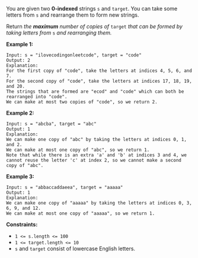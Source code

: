 You are given two **0-indexed** strings `s` and `target`. You can take some letters from `s` and rearrange them to form new strings.

Return *the **maximum** number of copies of* `target` *that can be formed by taking letters from* `s` *and rearranging them.*

**Example 1:**

```
Input: s = "ilovecodingonleetcode", target = "code"
Output: 2
Explanation:
For the first copy of "code", take the letters at indices 4, 5, 6, and 7.
For the second copy of "code", take the letters at indices 17, 18, 19, and 20.
The strings that are formed are "ecod" and "code" which can both be rearranged into "code".
We can make at most two copies of "code", so we return 2.

```

**Example 2:**

```
Input: s = "abcba", target = "abc"
Output: 1
Explanation:
We can make one copy of "abc" by taking the letters at indices 0, 1, and 2.
We can make at most one copy of "abc", so we return 1.
Note that while there is an extra 'a' and 'b' at indices 3 and 4, we cannot reuse the letter 'c' at index 2, so we cannot make a second copy of "abc".

```

**Example 3:**

```
Input: s = "abbaccaddaeea", target = "aaaaa"
Output: 1
Explanation:
We can make one copy of "aaaaa" by taking the letters at indices 0, 3, 6, 9, and 12.
We can make at most one copy of "aaaaa", so we return 1.

```

**Constraints:**

- `1 <= s.length <= 100`
- `1 <= target.length <= 10`
- `s` and `target` consist of lowercase English letters.